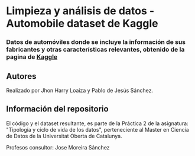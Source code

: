 # Limpieza y análisis de datos - Automobile dataset de Kaggle

### Datos de automóviles donde se incluye la información de sus fabricantes y otras características relevantes, obtenido de la pagina de [Kaggle](https://www.kaggle.com/toramky/automobile-dataset)

## Autores
Realizado por Jhon Harry Loaiza y Pablo de Jesús Sánchez.

## Información del repositorio
El código y el dataset resultante, es parte de la Práctica 2 de la asignatura: "Tipología y ciclo de vida de los datos", perteneciente al Master en Ciencia de Datos de la Universitat Oberta de Catalunya.

Profesos consultor: Jose Moreira Sánchez


